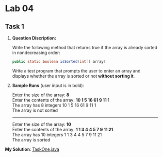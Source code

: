 # Lab 04

## Task 1

1. **Question Discription:**

    Write the following method that returns true if the array is already sorted in nondecreasing order:

    ```java
    public static boolean isSorted(int[] array)
    ```

    Write a test program that prompts the user to enter an array and displays whether the array is sorted or not **without sorting it**.

2. **Sample Runs** (user input is in bold):

    Enter the size of the array: **8**<br>
    Enter the contents of the array: **10 1 5 16 61 9 11 1**<br>
    The array has 8 integers 10 1 5 16 61 9 11 1<br>
    The array is not sorted

    ---
    Enter the size of the array: **10**<br>
    Enter the contents of the array: **1 1 3 4 4 5 7 9 11 21**<br>
    The array has 10 integers 1 1 3 4 4 5 7 9 11 21<br>
    The array is sorted

**My Solution**: [TaskOne.java](TaskOne.java)
